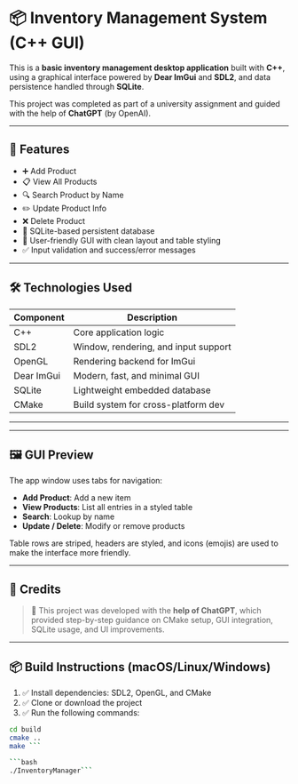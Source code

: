 # 📦 Inventory Management System (C++ GUI)

This is a **basic inventory management desktop application** built with **C++**, using a graphical interface powered by **Dear ImGui** and **SDL2**, and data persistence handled through **SQLite**.

This project was completed as part of a university assignment and guided with the help of **ChatGPT** (by OpenAI).

---

## 🚀 Features

- ➕ Add Product
- 📋 View All Products
- 🔍 Search Product by Name
- ✏️ Update Product Info
- ❌ Delete Product
- 💾 SQLite-based persistent database
- 🎨 User-friendly GUI with clean layout and table styling
- ✅ Input validation and success/error messages

---

## 🛠️ Technologies Used

| Component      | Description                          |
|----------------|--------------------------------------|
| C++            | Core application logic               |
| SDL2           | Window, rendering, and input support |
| OpenGL         | Rendering backend for ImGui          |
| Dear ImGui     | Modern, fast, and minimal GUI        |
| SQLite         | Lightweight embedded database        |
| CMake          | Build system for cross-platform dev  |

---


---

## 🖼️ GUI Preview

The app window uses tabs for navigation:
- **Add Product**: Add a new item
- **View Products**: List all entries in a styled table
- **Search**: Lookup by name
- **Update / Delete**: Modify or remove products

Table rows are striped, headers are styled, and icons (emojis) are used to make the interface more friendly.

---

## 🤖 Credits

> 🙌 This project was developed with the **help of ChatGPT**, which provided step-by-step guidance on CMake setup, GUI integration, SQLite usage, and UI improvements.

---

## 📦 Build Instructions (macOS/Linux/Windows)

1. ✅ Install dependencies: SDL2, OpenGL, and CMake
2. ✅ Clone or download the project
3. ✅ Run the following commands:

```bash
cd build
cmake ..
make ```

```bash
./InventoryManager```


